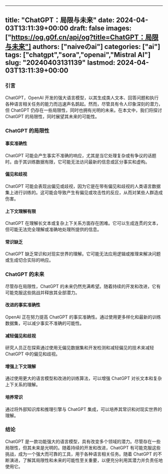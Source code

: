 
---
title: "ChatGPT：局限与未来"
date: 2024-04-03T13:11:39+00:00
draft: false
images: ["https://og.g0f.cn/api/og?title=ChatGPT：局限与未来"]
authors: ["naiveのai"]
categories: ["ai"]
tags: ["chatgpt","sora","openai","Mistral AI"]
slug: "20240403131139"
lastmod: 2024-04-03T13:11:39+00:00
---
### 引言

ChatGPT，OpenAI 开发的强大语言模型，以其生成类人文本、回答问题和执行各种语言相关任务的能力而迅速声名鹊起。然而，尽管具有令人印象深刻的潜力，但 ChatGPT 仍存在一些局限性，同时也拥有光明的未来。在本文中，我们将探讨 ChatGPT 的局限性，同时展望其未来的可能性。

### ChatGPT 的局限性

#### 事实准确性

ChatGPT 可能会产生事实不准确的响应，尤其是当它处理复杂或有争议的话题时。由于其训练数据有限，它可能无法访问最新的信息或区分事实和虚构。

#### 偏见和歧视

ChatGPT 可能会表现出偏见或歧视，因为它是在带有偏见和歧视的人类语言数据集上进行训练的。这可能会导致产生有偏见或攻击性的反应，从而对某些人群造成伤害。

#### 上下文理解有限

ChatGPT 在理解长文本或复杂上下关系方面存在困难。它可以生成连贯的文本，但可能无法完全理解或准确地处理所提供的信息。

#### 常识缺乏

ChatGPT 缺乏常识和对现实世界的理解。它可能无法应用逻辑或推理来解决问题或生成切合实际的响应。

### ChatGPT 的未来

尽管存在局限性，ChatGPT 的未来仍然充满希望。随着持续的开发和改进，它有可能克服这些挑战并释放其全部潜力。

#### 改进的事实准确性

OpenAI 正在努力提高 ChatGPT 的事实准确性。通过使用更多样化和最新的训练数据集，可以减少事实不准确的可能性。

#### 减轻偏见和歧视

研究人员正在探索通过使用无偏见数据集和开发检测和减轻偏见的技术来减轻 ChatGPT 中的偏见和歧视。

#### 增强上下文理解

通过使用更大的语言模型和改进的训练算法，可以增强 ChatGPT 对长文本和复杂上下关系的理解。

#### 培养常识

通过将外部知识库和推理引擎与 ChatGPT 集成，可以培养其常识和对现实世界的理解。

### 结论

ChatGPT 是一款功能强大的语言模型，具有改变多个领域的潜力。尽管存在一些局限性，但其未来是光明的。随着持续的开发和改进，ChatGPT 有可能克服这些挑战，成为一个强大而可靠的工具，用于各种语言相关任务。随着 ChatGPT 的不断演进，了解其局限性和未来的可能性至关重要，以便充分利用其潜力并负责任地使用它。